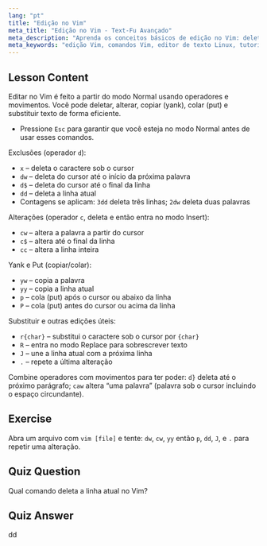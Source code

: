 ```yaml
---
lang: "pt"
title: "Edição no Vim"
meta_title: "Edição no Vim - Text-Fu Avançado"
meta_description: "Aprenda os conceitos básicos de edição no Vim: deletar, alterar, copiar e colar texto de forma eficiente. Domine os comandos essenciais do Vim para iniciantes e melhore suas habilidades de edição de texto no Linux."
meta_keywords: "edição Vim, comandos Vim, editor de texto Linux, tutorial Vim, guia Vim, Vim para iniciantes, comando dd, deletar Vim"
---
```


## Lesson Content

Editar no Vim é feito a partir do modo Normal usando operadores e movimentos. Você pode deletar, alterar, copiar (yank), colar (put) e substituir texto de forma eficiente.

- Pressione `Esc` para garantir que você esteja no modo Normal antes de usar esses comandos.

Exclusões (operador `d`):

- `x` – deleta o caractere sob o cursor
- `dw` – deleta do cursor até o início da próxima palavra
- `d$` – deleta do cursor até o final da linha
- `dd` – deleta a linha atual
- Contagens se aplicam: `3dd` deleta três linhas; `2dw` deleta duas palavras

Alterações (operador `c`, deleta e então entra no modo Insert):

- `cw` – altera a palavra a partir do cursor
- `c$` – altera até o final da linha
- `cc` – altera a linha inteira

Yank e Put (copiar/colar):

- `yw` – copia a palavra
- `yy` – copia a linha atual
- `p` – cola (put) após o cursor ou abaixo da linha
- `P` – cola (put) antes do cursor ou acima da linha

Substituir e outras edições úteis:

- `r{char}` – substitui o caractere sob o cursor por `{char}`
- `R` – entra no modo Replace para sobrescrever texto
- `J` – une a linha atual com a próxima linha
- `.` – repete a última alteração

Combine operadores com movimentos para ter poder: `d}` deleta até o próximo parágrafo; `caw` altera “uma palavra” (palavra sob o cursor incluindo o espaço circundante).

## Exercise

Abra um arquivo com `vim [file]` e tente: `dw`, `cw`, `yy` então `p`, `dd`, `J`, e `.` para repetir uma alteração.

## Quiz Question

Qual comando deleta a linha atual no Vim?

## Quiz Answer

dd
